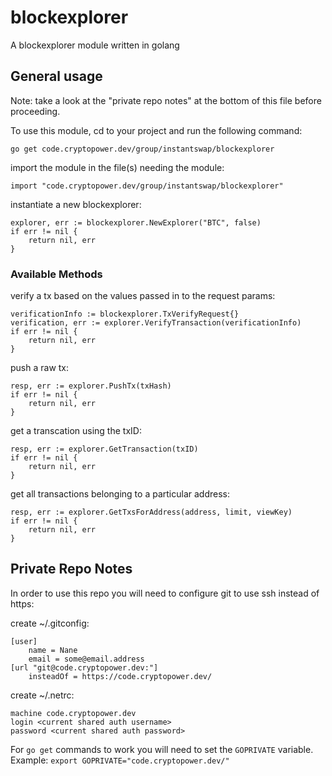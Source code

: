 # blockexplorer

A blockexplorer module written in golang

## General usage

Note: take a look at the "private repo notes" at the bottom of this file before proceeding.

To use this module, cd to your project and run the following command:

`go get code.cryptopower.dev/group/instantswap/blockexplorer`

import the module in the file(s) needing the module:

`import "code.cryptopower.dev/group/instantswap/blockexplorer"`

instantiate a new blockexplorer:

```
explorer, err := blockexplorer.NewExplorer("BTC", false)
if err != nil {
    return nil, err
}

```

### Available Methods

verify a tx based on the values passed in to the request params:

```
verificationInfo := blockexplorer.TxVerifyRequest{}
verification, err := explorer.VerifyTransaction(verificationInfo)
if err != nil {
    return nil, err
}
```

push a raw tx:

```
resp, err := explorer.PushTx(txHash)
if err != nil {
    return nil, err
}
```

get a transcation using the txID:

```
resp, err := explorer.GetTransaction(txID)
if err != nil {
    return nil, err
}
```

get all transactions belonging to a particular address:

```
resp, err := explorer.GetTxsForAddress(address, limit, viewKey)
if err != nil {
    return nil, err
}
```

## Private Repo Notes

In order to use this repo you will need to configure git to use ssh instead of https:

create ~/.gitconfig:
```
[user]
    name = Nane
    email = some@email.address
[url "git@code.cryptopower.dev:"]
	insteadOf = https://code.cryptopower.dev/
```

create ~/.netrc:
```
machine code.cryptopower.dev
login <current shared auth username>
password <current shared auth password>
```
For `go get` commands to work you will need to set the `GOPRIVATE` variable. 
Example:
`export GOPRIVATE="code.cryptopower.dev/"`